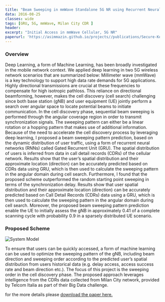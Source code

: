 ```yaml
---
title: "Beam Sweeping in mmWave Standalone 5G NR using Recurrent Neural Networks"
data: 2016-08-25
classes: wide
tags: [GRU, 5G, mmWave, Milan City CDR ]
header:
excerpt: "Initial Access in mmWave Cellular, 5G NR"
paperurl: 'https://asimmazin.github.io/projects//publications/Secure-Key5G.pdf'
---
```

### Overview
Deep Learning, a form of Machine Learning, has been broadly investigated in the mobile network context. We applied deep learning in two 5G wireless network scenarios that are summarized below:
Millimeter wave (mmWave) is a key technology to support high data rate demands for 5G applications. Highly directional transmissions are crucial at these frequencies to compensate for high isotropic pathloss. This reliance on directional beamforming, however, makes the cell discovery (cell search) challenging since both base station (gNB) and user equipment (UE) jointly perform a search over angular space to locate potential beams to initiate communication. In the cell discovery phase, sequential beam sweeping is performed through the angular coverage region in order to transmit synchronization signals. The sweeping pattern can either be a linear rotation or a hopping pattern that makes use of additional information. Because of the need to accelerate the cell discovery process by leveraging deep learning, I proposed a beam sweeping pattern prediction, based on the dynamic distribution of user traffic, using a form of recurrent neural networks (RNNs) called Gated Recurrent Unit (GRU). The spatial distribution of users is inferred from data in call detail records (CDRs) of the cellular network. Results show that the user’s spatial distribution and their approximate location (direction) can be accurately predicted based on CDRs data using GRU, which is then used to calculate the sweeping pattern in the angular domain during cell search. Furthermore, I found that the proposed scheme outperformed the random starting point sweeping in terms of the synchronization delay. Results show that user spatial distribution and their approximate location (direction) can be accurately predicted based on Call Detail Records (CDRs) data using a GRU, which is then used to calculate the sweeping pattern in the angular domain during cell search. Moreover, the proposed beam sweeping pattern prediction enable the UE to initially assess the gNB in approximately 0.41 of a complete scanning cycle with probability 0.9 in a sparsely distributed UE scenario.


### Proposed Scheme
<img src="{{ site.url }}{{ site.baseurl }}/assets/images/BeamSweeping_DNN.png" alt="System Model" class="full">

To ensure that users can be quickly accessed, a form of machine learning can be used to optimize the sweeping pattern of the gNB, including beam direction and sweeping order according to the predicted user’s spatial distribution from users historical data (e.g. delay access, access success rate and beam direction etc.). The focus of this project is the sweeping order in the cell discovery phase. The proposed approach leverages intelligence from the CDRs data collected from Milan City network, provided by Telcom Italia as part of their Big Data challenge.




for the more details please [download the paper here.](https://github.com/AsimMazin/Asimmazin.github.io/blob/master/publications/BeamSweeping-DNN.pdf)
